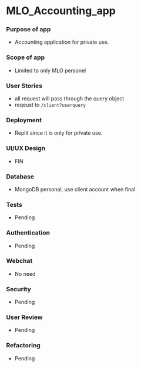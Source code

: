 # MLO_Accounting_app


### Purpose of app
- Accounting application for private use.

### Scope of app
- Limited to only MLO personel

### User Stories
- all request will pass through the query object 
- reqeust to ```/client?userquery```

### Deployment
- Replit since it is only for private use.

### UI/UX Design
- FIN

### Database
- MongoDB personal, use client account when final  

### Tests
- Pending

### Authentication
- Pending

### Webchat
- No need 

### Security
- Pending

### User Review
- Pending

### Refactoring
- Pending

